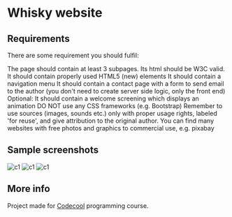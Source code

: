 # Whisky website

## Requirements

There are some requirement you should fulfil:

The page should contain at least 3 subpages.
Its html should be W3C valid.
It should contain properly used HTML5 (new) elements
It should contain a navigation menu
It should contain a contact page with a form to send email to the author (you don't need to create server side logic, only the front end)
Optional: It should contain a welcome screening which displays an animation
DO NOT use any CSS frameworks (e.g. Bootstrap) 
Remember to use sources (images, sounds etc.) only with proper usage rights, labeled 'for reuse', and give attribution to the original author. You can find many websites with free photos and graphics to commercial use, e.g. pixabay

## Sample screenshots

![c1](https://raw.github.com/lpelczar/Whisky-website/master/screenshots/whisky1.png)
![c1](https://raw.github.com/lpelczar/Whisky-website/master/screenshots/whisky2.png)
![c1](https://raw.github.com/lpelczar/Whisky-website/master/screenshots/whisky3.png)

## More info

Project made for [Codecool](https://codecool.com/) programming course.
